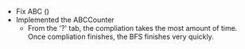 - Fix ABC ()
- Implemented the ABCCounter
  - From the '?' tab, the compliation takes the most amount of time. Once compliation finishes, the BFS finishes very quickly.
